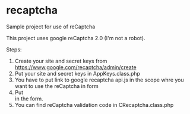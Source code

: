 # recaptcha
Sample project for use of reCaptcha

This project uses google reCaptcha 2.0 (I'm not a robot).

Steps:
1. Create your site and secret keys from https://www.google.com/recaptcha/admin/create
2. Put your site and secret keys in AppKeys.class.php
3. You have to put link to google recaptcha api.js in the scope whre you want to use the reCaptcha in form
    <script src="https://www.google.com/recaptcha/api.js" async defer></script>  
4. Put <div class="g-recaptcha" data-sitekey="YOUR SITE KEY"></div> in the form.
5. You can find reCaptcha validation code in CRecaptcha.class.php
